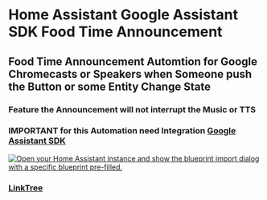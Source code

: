 # Home Assistant Google Assistant SDK Food Time Announcement
## Food Time Announcement Automtion for Google Chromecasts or Speakers when Someone push the Button or some Entity Change State

### Feature the Announcement will not interrupt the Music or TTS

### IMPORTANT for this Automation need Integration [Google Assistant SDK](https://www.home-assistant.io/integrations/google_assistant_sdk)

<a href="https://my.home-assistant.io/redirect/blueprint_import/?blueprint_url=https%3A%2F%2Fgithub.com%2FDzurisHome%2FHome-Assistant-Google-Assistant-SDK-Food-Time-Announcement%2Fblob%2Fmain%2Fgoogle_assistant_sdk_food_time_announcement.yaml" target="_blank"><img src="https://my.home-assistant.io/badges/blueprint_import.svg" alt="Open your Home Assistant instance and show the blueprint import dialog with a specific blueprint pre-filled." /></a>

### [LinkTree](https://linktr.ee/DzurisHome)
